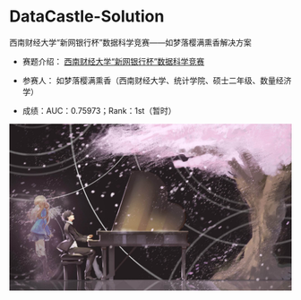# DataCastle-Solution
西南财经大学“新网银行杯”数据科学竞赛——如梦落樱满熏香解决方案



* 赛题介绍：
[西南财经大学“新网银行杯”数据科学竞赛](http://www.dcjingsai.com/common/cmpt/%E8%A5%BF%E5%8D%97%E8%B4%A2%E7%BB%8F%E5%A4%A7%E5%AD%A6%E2%80%9C%E6%96%B0%E7%BD%91%E9%93%B6%E8%A1%8C%E6%9D%AF%E2%80%9D%E6%95%B0%E6%8D%AE%E7%A7%91%E5%AD%A6%E7%AB%9E%E8%B5%9B_%E8%B5%9B%E4%BD%93%E4%B8%8E%E6%95%B0%E6%8D%AE.html
)



* 参赛人：
如梦落樱满熏香（西南财经大学、统计学院、硕士二年级、数量经济学）



* 成绩：AUC：0.75973；Rank：1st（暂时）



![演奏](https://github.com/jiy123/DataCastle-Solution/blob/master/%E6%BC%94%E5%A5%8F.jpg)  
